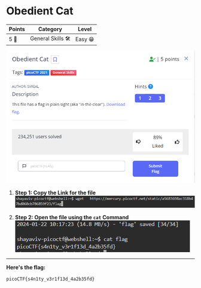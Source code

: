 # Obedient Cat

| **Points** |    **Category**      |    **Level** |
|--------|----------------|-------|
| 5 :muscle:     | General Skills 🛠️ | Easy :grin: |

![image](images/1.png)

1. **Step 1: Copy the Link for the file**
    ![Screenshot](images/2.png)

2. **Step 2: Open the file using the `cat` Command**
    ![Screenshto](images/3.png)

---

**Here's the flag:**
```text
picoCTF{s4n1ty_v3r1f13d_4a2b35fd}
```

